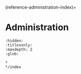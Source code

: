 (reference-administration-index)=
# Administration

```{toctree}
:hidden:
:titlesonly:
:maxdepth: 2
:glob:

*
*/index
